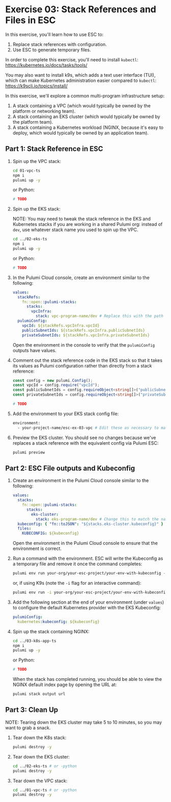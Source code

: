 # Exercise 03: Stack References and Files in ESC

In this exercise, you'll learn how to use ESC to:

1. Replace stack references with configuration.
1. Use ESC to generate temporary files.

In order to complete this exercise, you'll need to install `kubectl`: <https://kubernetes.io/docs/tasks/tools/>

You may also want to install k9s, which adds a text user interface (TUI), which can make Kubernetes administration easier compared to `kubectl`: <https://k9scli.io/topics/install/>

In this exercise, we'll explore a common multi-program infrastructure setup:

1. A stack containing a VPC (which would typically be owned by the platform or networking team).
1. A stack containing an EKS cluster (which would typically be owned by the platform team).
1. A stack containing a Kubernetes workload (NGINX, because it's easy to deploy, which would typically be owned by an application team).

## Part 1: Stack Reference in ESC

1. Spin up the VPC stack:

   ```bash
   cd 01-vpc-ts
   npm i
   pulumi up -y
   ```

   or Python:

   ```bash
   # TODO
   ```

1. Spin up the EKS stack:

   NOTE: You may need to tweak the stack reference in the EKS and Kubernetes stacks if you are working in a shared Pulumi org: instead of `dev`, use whatever stack name you used to spin up the VPC.

   ```bash
   cd ../02-eks-ts
   npm i
   pulumi up -y
   ```

   or Python:

   ```bash
   # TODO
   ```

1. In the Pulumi Cloud console, create an environment similar to the following:

   ```yaml
   values:
     stackRefs:
       fn::open::pulumi-stacks:
         stacks:
           vpcInfra:
             stack: vpc-program-name/dev # Replace this with the path to your VPC stack
     pulumiConfig:
       vpcId: ${stackRefs.vpcInfra.vpcId}
       publicSubnetIds: ${stackRefs.vpcInfra.publicSubnetIds}
       privateSubnetIds: ${stackRefs.vpcInfra.privateSubnetIds}
   ```

   Open the environment in the console to verify that the `pulumiConfig` outputs have values.

1. Comment out the stack reference code in the EKS stack so that it takes its values as Pulumi configuration rather than directly from a stack reference:

   ```typescript
   const config = new pulumi.Config();
   const vpcId = config.require("vpcId");
   const publicSubnetIds = config.requireObject<string[]>("publicSubnetIds");
   const privateSubnetIds = config.requireObject<string[]>("privateSubnetIds");
   ```

   ```python
   # TODO
   ```

1. Add the environment to your EKS stack config file:

   ```bash
   environment:
     - your-project-name/esc-ex-03-vpc # Edit these as necessary to match your VPC stack
   ```

1. Preview the EKS cluster. You should see no changes because we've replaces a stack reference with the equivalent config via Pulumi ESC:

   ```bash
   pulumi preview
   ```

## Part 2: ESC File outputs and Kubeconfig

1. Create an environment in the Pulumi Cloud console similar to the following:

   ```yaml
   values:
     stacks:
       fn::open::pulumi-stacks:
         stacks:
           eks-cluster:
             stack: eks-program-name/dev # Change this to match the name of your EKS program/stack
     kubeconfig: { "fn::toJSON": "${stacks.eks-cluster.kubeconfig}" }
     files:
       KUBECONFIG: ${kubeconfig}
   ```

   Open the environment in the Pulumi Cloud console to ensure that the environment is correct.

1. Run a command with the environment. ESC will write the Kubeconfig as a temporary file and remove it once the command completes:

   ```bash
   pulumi env run your-org/your-esc-project/your-env-with-kubeconfig -- kubectl get pods --all-namespaces
   ```

   or, if using K9s (note the `-i` flag for an interactive command):

   ```bash
   pulumi env run -i your-org/your-esc-project/your-env-with-kubeconfig -- k9s
   ```

1. Add the following section at the end of your environment (under `values`) to configure the default Kubernetes provider with the EKS Kubeconfig:

   ```yaml
   pulumiConfig:
     kubernetes:kubeconfig: ${kubeconfig}
   ```

1. Spin up the stack containing NGINX:

   ```bash
   cd ../03-k8s-app-ts
   npm i
   pulumi up -y
   ```

   or Python:

   ```bash
   # TODO
   ```

   When the stack has completed running, you should be able to view the NGINX default index page by opening the URL at:

   ```bash
   pulumi stack output url
   ```

## Part 3: Clean Up

NOTE: Tearing down the EKS cluster may take 5 to 10 minutes, so you may want to grab a snack.

1. Tear down the K8s stack:

   ```bash
   pulumi destroy -y
   ```

1. Tear down the EKS cluster:

   ```bash
   cd ../02-eks-ts # or -python
   pulumi destroy -y
   ```

1. Tear down the VPC stack:

   ```bash
   cd ../01-vpc-ts # or -python
   pulumi destroy -y
   ```
